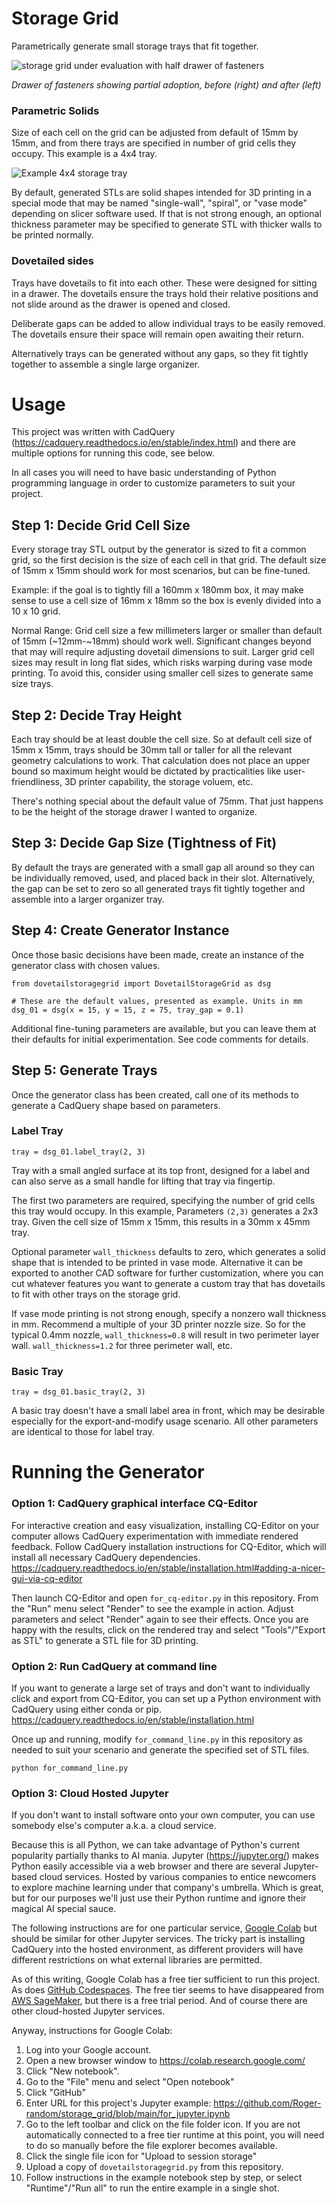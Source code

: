 # Storage Grid

Parametrically generate small storage trays that fit together.

![storage grid under evaluation with half drawer of fasteners](./img/storage%20grid%20under%20evaluation%20with%20half%20drawer%20of%20fasteners.jpg)

_Drawer of fasteners showing partial adoption, before (right) and after (left)_

### Parametric Solids

Size of each cell on the grid can be adjusted from default of 15mm by 15mm,
and from there trays are specified in number of grid cells they occupy.
This example is a 4x4 tray.

![Example 4x4 storage tray](./img/storage%20grid%20tray%204x4.png)

By default, generated STLs are solid shapes intended for 3D printing in a
special mode that may be named "single-wall", "spiral", or "vase mode"
depending on slicer software used. If that is not strong enough, an optional
thickness parameter may be specified to generate STL with thicker walls to
be printed normally.

### Dovetailed sides

Trays have dovetails to fit into each other. These were designed for sitting
in a drawer. The dovetails ensure the trays hold their relative positions
and not slide around as the drawer is opened and closed.

Deliberate gaps can be added to allow individual trays to be easily removed.
The dovetails ensure their space will remain open awaiting their return.

Alternatively trays can be generated without any gaps, so they fit tightly
together to assemble a single large organizer.

# Usage

This project was written with CadQuery
(https://cadquery.readthedocs.io/en/stable/index.html)
and there are multiple options for running this code, see below.

In all cases you will need to have basic understanding of Python programming
language in order to customize parameters to suit your project.

## Step 1: Decide Grid Cell Size

Every storage tray STL output by the generator is sized to fit a common grid,
so the first decision is the size of each cell in that grid. The default size
of 15mm x 15mm should work for most scenarios, but can be fine-tuned.

Example: if the goal is to tightly fill a 160mm x 180mm box, it may make sense
to use a cell size of 16mm x 18mm so the box is evenly divided into a 10 x 10
grid.

Normal Range: Grid cell size a few millimeters larger or smaller than default
of 15mm (~12mm-~18mm) should work well. Significant changes beyond that may
will require adjusting dovetail dimensions to suit. Larger grid cell sizes
may result in long flat sides, which risks warping during vase mode printing.
To avoid this, consider using smaller cell sizes to generate same size trays.

## Step 2: Decide Tray Height

Each tray should be at least double the cell size. So at default cell size of
15mm x 15mm, trays should be 30mm tall or taller for all the relevant geometry
calculations to work. That calculation does not place an upper bound so maximum
height would be dictated by practicalities like user-friendliness, 3D printer
capability, the storage voluem, etc.

There's nothing special about the default value of 75mm. That just happens to
be the height of the storage drawer I wanted to organize.

## Step 3: Decide Gap Size (Tightness of Fit)

By default the trays are generated with a small gap all around so they can be
individually removed, used, and placed back in their slot. Alternatively, the
gap can be set to zero so all generated trays fit tightly together and
assemble into a larger organizer tray.

## Step 4: Create Generator Instance

Once those basic decisions have been made, create an instance of the generator
class with chosen values.

```
from dovetailstoragegrid import DovetailStorageGrid as dsg

# These are the default values, presented as example. Units in mm
dsg_01 = dsg(x = 15, y = 15, z = 75, tray_gap = 0.1)

```

Additional fine-tuning parameters are available, but you can leave them at
their defaults for initial experimentation. See code comments for details.

## Step 5: Generate Trays

Once the generator class has been created, call one of its methods to generate
a CadQuery shape based on parameters.

### Label Tray

```
tray = dsg_01.label_tray(2, 3)
```

Tray with a small angled surface at its top front, designed for a label and
can also serve as a small handle for lifting that tray via fingertip.

The first two parameters are required, specifying the number of grid cells
this tray would occupy. In this example, Parameters `(2,3)` generates a 2x3
tray. Given the cell size of 15mm x 15mm, this results in a 30mm x 45mm tray.

Optional parameter `wall_thickness` defaults to zero, which generates a solid
shape that is intended to be printed in vase mode. Alternative it can be
exported to another CAD software for further customization, where you can
cut whatever features you want to generate a custom tray that has dovetails to
fit with other trays on the storage grid.

If vase mode printing is not strong
enough, specify a nonzero wall thickness in mm. Recommend a multiple of your
3D printer nozzle size. So for the typical 0.4mm nozzle, `wall_thickness=0.8`
will result in two perimeter layer wall. `wall_thickness=1.2` for three
perimeter wall, etc.

### Basic Tray

```
tray = dsg_01.basic_tray(2, 3)
```
A basic tray doesn't have a small label area in front, which may be desirable
especially for the export-and-modify usage scenario. All other parameters are
identical to those for label tray.

# Running the Generator

### Option 1: CadQuery graphical interface CQ-Editor

For interactive creation and easy visualization, installing CQ-Editor on your
computer allows CadQuery experimentation with immediate rendered feedback.
Follow CadQuery installation instructions for CQ-Editor, which will install
all necessary CadQuery dependencies.
https://cadquery.readthedocs.io/en/stable/installation.html#adding-a-nicer-gui-via-cq-editor

Then launch CQ-Editor and open `for_cq-editor.py` in this repository. From
the "Run" menu select "Render" to see the example in action. Adjust parameters
and select "Render" again to see their effects. Once you are happy with the
results, click on the rendered tray and select "Tools"/"Export as STL" to
generate a STL file for 3D printing.

### Option 2: Run CadQuery at command line

If you want to generate a large set of trays and don't want to individually
click and export from CQ-Editor, you can set up a Python environment
with CadQuery using either conda or pip.
https://cadquery.readthedocs.io/en/stable/installation.html

Once up and running, modify `for_command_line.py` in this repository as needed
to suit your scenario and generate the specified set of STL files.

`python for_command_line.py`

### Option 3: Cloud Hosted Jupyter

If you don't want to install software onto your own computer, you can use
somebody else's computer a.k.a. a cloud service.

Because this is all Python, we can take advantage of Python's current
popularity partially thanks to AI mania. Jupyter (https://jupyter.org/)
makes Python easily accessible via a web browser and there are several Jupyter-
based cloud services. Hosted by various companies to entice newcomers
to explore machine learning under that company's umbrella. Which is great,
but for our purposes we'll just use their Python runtime and ignore their
magical AI special sauce.

The following instructions are for one particular service,
[Google Colab](https://colab.research.google.com/) but should be similar
for other Jupyter services. The tricky part is installing CadQuery into the
hosted environment, as different providers will have different restrictions
on what external libraries are permitted.

As of this writing, Google Colab has a free tier sufficient to run this project.
As does [GitHub Codespaces](https://github.com/codespaces).
The free tier seems to have disappeared from
[AWS SageMaker](https://aws.amazon.com/pm/sagemaker/),
but there is a free trial period.
And of course there are other cloud-hosted Jupyter services.

Anyway, instructions for Google Colab:
1. Log into your Google account.
2. Open a new browser window to https://colab.research.google.com/
3. Click "New notebook".
4. Go to the "File" menu and select "Open notebook"
5. Click "GitHub"
6. Enter URL for this project's Jupyter example: https://github.com/Roger-random/storage_grid/blob/main/for_jupyter.ipynb
7. Go to the left toolbar and click on the file folder icon. If you are not
automatically connected to a free tier runtime at this point, you will need to
do so manually before the file explorer becomes available.
8. Click the single file icon for "Upload to session storage"
9. Upload a copy of `dovetailstoragegrid.py` from this repository.
10. Follow instructions in the example notebook step by step, or select
"Runtime"/"Run all" to run the entire example in a single shot.
